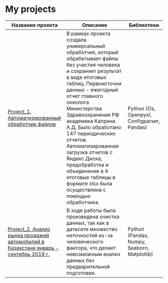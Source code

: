 # My projects


| Название проекта      | Описание                | Библиотеки |
| ------------- |------------------| -----|
|[Project_1. Автоматизированный обработчик файлов](https://github.com/JaneJaneM/My-projects/tree/main/Projects_1)|В рамках проекта создала универсальный обработчик, который обрабатывает файлы без участия человека и сохраняет результат в виде итоговых таблиц. Первоисточни данных - ежегодный отчет главного онколога Министерства Здравоохранения РФ академика Каприна А.Д. Было обработано 147 периодических отчетов. Автоматизированная загрузка отчетов с Яндекс Диска, предобработка и объединение в 4 итоговые таблицы в формате xlsx была осуществлена с помощью обработчика.|Python (Os, Openpyxl, Configparser, Pandas) |  
|[Project_2. Анализ рынка продажей автомобилей в Казахстане январь - сентябрь 2019 г.](https://github.com/JaneJaneM/My-projects/blob/main/Projects_2/%D0%90%D0%B2%D1%82%D0%BE_%D0%BA%D0%B0%D0%B7%D0%B0%D1%85%D1%81%D1%82%D0%B0%D0%BD_2019.ipynb)|В ходе работы была произведена очистка данных, так как в датасете множество неточностей из-за человеческого фактора, что делает невозможным анализ данных без предварительной подготовки.|Python (Pandas, Numpy, Seaborn, Matplotlib)|
